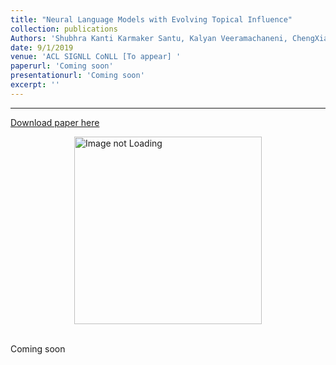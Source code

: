 ```yaml
---
title: "Neural Language Models with Evolving Topical Influence"
collection: publications
Authors: 'Shubhra Kanti Karmaker Santu, Kalyan Veeramachaneni, ChengXiang Zhai'
date: 9/1/2019
venue: 'ACL SIGNLL CoNLL [To appear] '
paperurl: 'Coming soon'
presentationurl: 'Coming soon'
excerpt: ''
---
```

---
<a href='Coming soon'>Download paper here</a>

<div style='display: flex; justify-content: center;'><img src='Coming soon' alt='Image not Loading' style='height:300px;' align='middle'></div><br>

Coming soon
